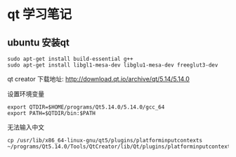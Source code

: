 # qt 学习笔记

## ubuntu 安装qt

    sudo apt-get install build-essential g++
    sudo apt-get install libgl1-mesa-dev libglu1-mesa-dev freeglut3-dev

qt creator 下载地址: http://download.qt.io/archive/qt/5.14/5.14.0

设置环境变量

    export QTDIR=$HOME/programs/Qt5.14.0/5.14.0/gcc_64
    export PATH=$QTDIR/bin:$PATH

无法输入中文

    cp /usr/lib/x86_64-linux-gnu/qt5/plugins/platforminputcontexts ~/programs/Qt5.14.0/Tools/QtCreator/lib/Qt/plugins/platforminputcontexts/
